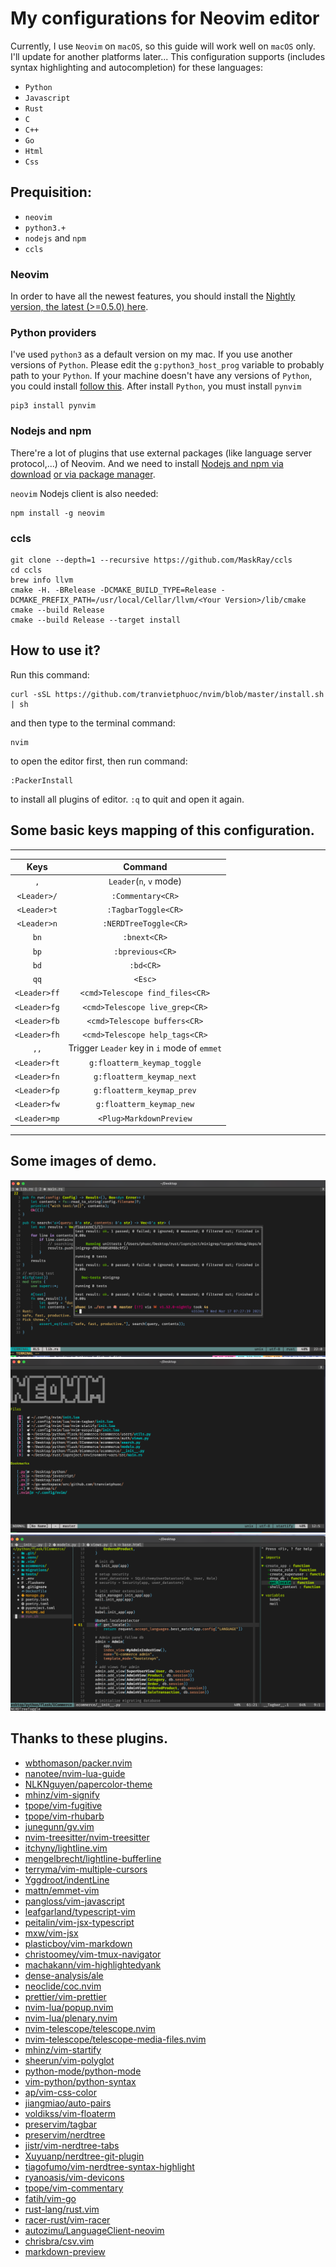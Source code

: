 # My configurations for Neovim editor

Currently, I use `Neovim` on `macOS`, so this guide will work well on `macOS` only. I'll update for another platforms later...
This configuration supports (includes syntax highlighting and autocompletion) for these languages:
* `Python`
* `Javascript`
* `Rust`
* `C`
* `C++`
* `Go`
* `Html`
* `Css`

## Prequisition:
* `neovim`
* `python3.+`
* `nodejs` and `npm`
* `ccls`

### Neovim
In order to have all the newest features, you should install the [Nightly version, the latest (>=0.5.0) here](https://github.com/neovim/neovim/releases/tag/nightly).

### Python providers
I've used `python3` as a default version on my mac. If you use another versions of `Python`.
Please edit the `g:python3_host_prog` variable to probably path to your `Python`.
If your machine doesn't have any versions of `Python`, you could install [follow this](https://www.python.org/).
After install `Python`, you must install `pynvim`
```
pip3 install pynvim
```

### Nodejs and npm
There're a lot of plugins that use external packages (like language server protocol,...) of Neovim. And we need to install [Nodejs and npm via download](https://nodejs.org/en/download/)
[or via package manager](https://nodejs.org/en/download/package-manager/).

`neovim` Nodejs client is also needed:
```
npm install -g neovim
```
### ccls
```
git clone --depth=1 --recursive https://github.com/MaskRay/ccls
cd ccls
brew info llvm
cmake -H. -BRelease -DCMAKE_BUILD_TYPE=Release -DCMAKE_PREFIX_PATH=/usr/local/Cellar/llvm/<Your Version>/lib/cmake
cmake --build Release
cmake --build Release --target install
```


## How to use it?
Run this command:
```
curl -sSL https://github.com/tranvietphuoc/nvim/blob/master/install.sh | sh
```
and then type to the terminal command:
```
nvim
```
to open the editor first, then run command:
```
:PackerInstall
```
to install all plugins of editor. `:q` to quit and open it again.

## Some basic keys mapping of this configuration.
-------------------------------------------------------------
|Keys          |Command                                      |
|:------------:|:-------------------------------------------:|
|`,`           |`Leader`(`n`, `v` mode)                      |
|`<Leader>/`   | `:Commentary<CR>`                           |
|`<Leader>t`   | `:TagbarToggle<CR>`                         |
|`<Leader>n`   | `:NERDTreeToggle<CR>`                       |
|`bn`          | `:bnext<CR>`                                |
|`bp`          | `:bprevious<CR>`                            |
|`bd`          | `:bd<CR>`                                   |
|`qq`          | `<Esc>`                                     |
|`<Leader>ff`  | `<cmd>Telescope find_files<CR>`             |
|`<Leader>fg`  | `<cmd>Telescope live_grep<CR>`              |
|`<Leader>fb`  | `<cmd>Telescope buffers<CR>`                |
|`<Leader>fh`  | `<cmd>Telescope help_tags<CR>`              |
|`,,`          | Trigger `Leader` key in `i` mode of `emmet` |
|`<Leader>ft`  | `g:floatterm_keymap_toggle`                 |
|`<Leader>fn`  | `g:floatterm_keymap_next`                   |
|`<Leader>fp`  | `g:floatterm_keymap_prev`                   |
|`<Leader>fw`  | `g:floatterm_keymap_new`                    |
|`<Leader>mp`  | `<Plug>MarkdownPreview`                     |
--------------------------------------------------------------



## Some images of demo.
![floatterm](./assets/floatterm.png)
![startify](./assets/startify.png)
![Nerdtree and tagbar](./assets/nerdtree_and_tagbar.png)

## Thanks to these plugins.
* [wbthomason/packer.nvim](https://github.com/wbthomason/packer.nvim)
* [nanotee/nvim-lua-guide](https://github.com/nanotee/nvim-lua-guide)
* [NLKNguyen/papercolor-theme](https://github.com/NLKNguyen/papercolor-theme)
* [mhinz/vim-signify](https://github.com/mhinz/vim-signify)
* [tpope/vim-fugitive](https://github.com/tpope/vim-fugitive)
* [tpope/vim-rhubarb](https://github.com/tpope/vim-rhubarb)
* [junegunn/gv.vim](https://github.com/junegunn/gv.vim)
* [nvim-treesitter/nvim-treesitter](https://github.com/nvim-treesitter/nvim-treesitter)
* [itchyny/lightline.vim](https://github.com/itchyny/lightline.vim)
* [mengelbrecht/lightline-bufferline](https://github.com/mengelbrecht/lightline-bufferline)
* [terryma/vim-multiple-cursors](https://github.com/terryma/vim-multiple-cursors)
* [Yggdroot/indentLine](https://github.com/Yggdroot/indentLine)
* [mattn/emmet-vim](https://github.com/mattn/emmet-vim)
* [pangloss/vim-javascript](https://github.com/pangloss/vim-javascript)
* [leafgarland/typescript-vim](https://github.com/leafgarland/typescript-vim)
* [peitalin/vim-jsx-typescript](https://github.com/peitalin/vim-jsx-typescript)
* [mxw/vim-jsx](https://github.com/mxw/vim-jsx)
* [plasticboy/vim-markdown](https://github.com/plasticboy/vim-markdown)
* [christoomey/vim-tmux-navigator](https://github.com/christoomey/vim-tmux-navigator)
* [machakann/vim-highlightedyank](https://github.com/machakann/vim-highlightedyank)
* [dense-analysis/ale](https://github.com/dense-analysis/ale)
* [neoclide/coc.nvim](https://github.com/neoclide/coc.nvim)
* [prettier/vim-prettier](https://github.com/prettier/vim-prettier)
* [nvim-lua/popup.nvim](https://github.com/nvim-lua/popup.nvim)
* [nvim-lua/plenary.nvim](https://github.com/nvim-lua/plenary.nvim)
* [nvim-telescope/telescope.nvim](https://github.com/nvim-telescope/telescope.nvim)
* [nvim-telescope/telescope-media-files.nvim](https://github.com/nvim-telescope/telescope-media-files.nvim)
* [mhinz/vim-startify](https://github.com/mhinz/vim-startify)
* [sheerun/vim-polyglot](https://github.com/sheerun/vim-polyglot)
* [python-mode/python-mode](https://github.com/python-mode/python-mode)
* [vim-python/python-syntax](https://github.com/vim-python/python-syntax)
* [ap/vim-css-color](https://github.com/ap/vim-css-color)
* [jiangmiao/auto-pairs](https://github.com/jiangmiao/auto-pairs)
* [voldikss/vim-floaterm](https://github.com/voldikss/vim-floaterm)
* [preservim/tagbar](https://github.com/preservim/tagbar)
* [preservim/nerdtree](https://github.com/preservim/nerdtree)
* [jistr/vim-nerdtree-tabs](https://github.com/jistr/vim-nerdtree-tabs)
* [Xuyuanp/nerdtree-git-plugin](https://github.com/Xuyuanp/nerdtree-git-plugin)
* [tiagofumo/vim-nerdtree-syntax-highlight](https://github.com/tiagofumo/vim-nerdtree-syntax-highlight)
* [ryanoasis/vim-devicons](https://github.com/ryanoasis/vim-devicons)
* [tpope/vim-commentary](https://github.com/tpope/vim-commentary)
* [fatih/vim-go](https://github.com/fatih/vim-go)
* [rust-lang/rust.vim](https://github.com/rust-lang/rust.vim)
* [racer-rust/vim-racer](https://github.com/racer-rust/vim-racer)
* [autozimu/LanguageClient-neovim](https://github.com/autozimu/LanguageClient-neovim)
* [chrisbra/csv.vim](https://github.com/chrisbra/csv.vim)
* [markdown-preview](https://github.com/iamcco/markdown-preview.nvim)
